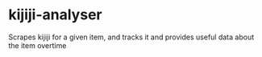 # kijiji-analyser
Scrapes kijiji for a given item, and tracks it and provides useful data about the item overtime 
